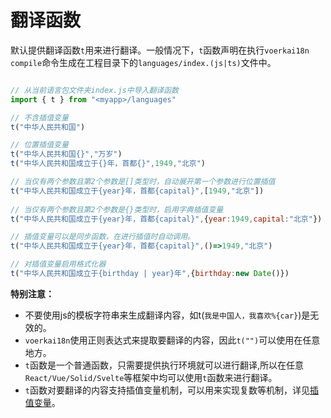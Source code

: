 # 翻译函数<!-- {docsify-ignore-all} -->

默认提供翻译函数`t`用来进行翻译。一般情况下，`t`函数声明在执行`voerkai18n compile`命令生成在工程目录下的`languages/index.(js|ts)`文件中。

```javascript 

// 从当前语言包文件夹index.js中导入翻译函数
import { t } from "<myapp>/languages"

// 不含插值变量
t("中华人民共和国")

// 位置插值变量
t("中华人民共和国{}","万岁")
t("中华人民共和国成立于{}年，首都{}",1949,"北京")

// 当仅有两个参数且第2个参数是[]类型时，自动展开第一个参数进行位置插值
t("中华人民共和国成立于{year}年，首都{capital}",[1949,"北京"]) 
 
// 当仅有两个参数且第2个参数是{}类型时，启用字典插值变量
t("中华人民共和国成立于{year}年，首都{capital}",{year:1949,capital:"北京"})

// 插值变量可以是同步函数，在进行插值时自动调用。
t("中华人民共和国成立于{year}年，首都{capital}",()=>1949,"北京")

// 对插值变量启用格式化器
t("中华人民共和国成立于{birthday | year}年",{birthday:new Date()})

```

**特别注意：**

- 不要使用js的模板字符串来生成翻译内容，如t(`我是中国人，我喜欢%{car}`)是无效的。
- `voerkai18n`使用正则表达式来提取要翻译的内容，因此`t("")`可以使用在任意地方。
- `t`函数是一个普通函数，只需要提供执行环境就可以进行翻译,所以在任意`React/Vue/Solid/Svelte`等框架中均可以使用`t`函数来进行翻译。
- `t`函数对要翻译的内容支持插值变量机制，可以用来实现复数等机制，详见[插值变量](./interpolation)。


